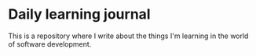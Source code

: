 # Daily learning journal
This is a repository where I write about the things I'm learning in the world of software development.